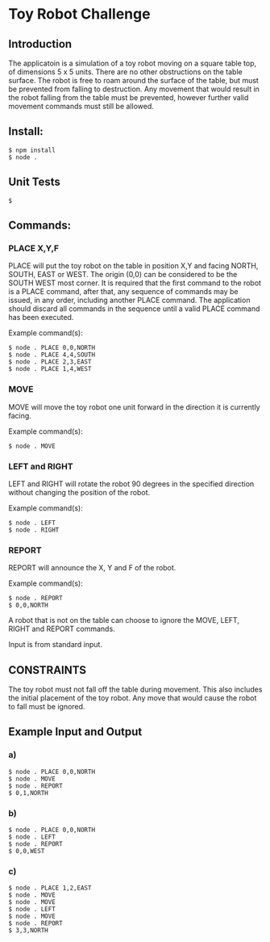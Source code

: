 # Toy Robot Challenge

## Introduction

The applicatoin is a simulation of a toy robot moving on a square table top, of dimensions 5 x 5 units. There are no other obstructions on the table surface. The robot is free to roam around the surface of the table, but must be prevented from falling to destruction. Any movement that would result in the robot falling from the table must be prevented, however further valid movement commands must still be allowed.

## Install:

    $ npm install
    $ node .

## Unit Tests

    $

## Commands:

### PLACE X,Y,F

PLACE will put the toy robot on the table in position X,Y and facing NORTH, SOUTH, EAST or WEST. The origin (0,0) can be considered to be the SOUTH WEST most corner. It is required that the first command to the robot is a PLACE command, after that, any sequence of commands may be issued, in any order, including another PLACE command. The application should discard all commands in the sequence until a valid PLACE command has been executed.

Example command(s):

    $ node . PLACE 0,0,NORTH
    $ node . PLACE 4,4,SOUTH
    $ node . PLACE 2,3,EAST
    $ node . PLACE 1,4,WEST

### MOVE

MOVE will move the toy robot one unit forward in the direction it is currently facing.

Example command(s):

    $ node . MOVE

### LEFT and RIGHT

LEFT and RIGHT will rotate the robot 90 degrees in the specified direction without changing the position of the robot.

Example command(s):

    $ node . LEFT
    $ node . RIGHT

### REPORT

REPORT will announce the X, Y and F of the robot.

Example command(s):

    $ node . REPORT
    $ 0,0,NORTH

A robot that is not on the table can choose to ignore the MOVE, LEFT, RIGHT and REPORT commands.

Input is from standard input.

## CONSTRAINTS

The toy robot must not fall off the table during movement. This also includes the initial placement of the toy robot. Any move that would cause the robot to fall must be ignored.


## Example Input and Output

### a)

    $ node . PLACE 0,0,NORTH
    $ node . MOVE
    $ node . REPORT
    $ 0,1,NORTH

### b)

    $ node . PLACE 0,0,NORTH
    $ node . LEFT
    $ node . REPORT
    $ 0,0,WEST

### c)

    $ node . PLACE 1,2,EAST
    $ node . MOVE
    $ node . MOVE
    $ node . LEFT
    $ node . MOVE
    $ node . REPORT
    $ 3,3,NORTH